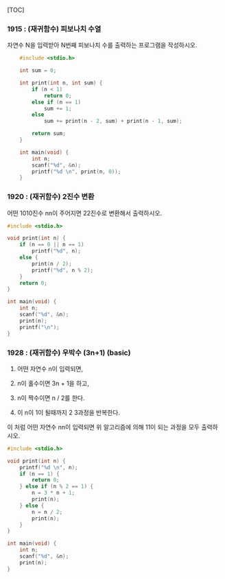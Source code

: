 [TOC]

### 1915 : (재귀함수) 피보나치 수열

자연수 N을 입력받아 N번째 피보나치 수를 출력하는 프로그램을 작성하시오.

``` c
    #include <stdio.h>

    int sum = 0;

    int print(int n, int sum) {
        if (n < 1)
            return 0;
        else if (n == 1)
            sum += 1;
        else
            sum += print(n - 2, sum) + print(n - 1, sum);

        return sum;
    }

    int main(void) {
        int n;
        scanf("%d", &n);
        printf("%d \n", print(n, 0));
    }
```

### 1920 : (재귀함수) 2진수 변환

어떤 1010진수 nn이 주어지면 22진수로 변환해서 출력하시오.

``` c
#include <stdio.h>

void print(int n) {
	if (n == 0 || n == 1)
		printf("%d", n);
	else {
		print(n / 2);
		printf("%d", n % 2);
	}
	return 0;
}

int main(void) {
	int n;
	scanf("%d", &n);
	print(n);
	printf("\n");
}
```

### 1928 : (재귀함수) 우박수 (3n+1) (basic)

1. 어떤 자연수 n이 입력되면,

2. n이 홀수이면 3n + 1을 하고,

3. n이 짝수이면 n / 2를 한다.

4. 이 n이 1이 될때까지 2 3과정을 반복한다.

이 처럼 어떤 자연수 nn이 입력되면 위 알고리즘에 의해 11이 되는 과정을 모두 출력하시오.

``` c
#include <stdio.h>

void print(int n) {
	printf("%d \n", n);
	if (n == 1) {
		return 0;
	} else if (n % 2 == 1) {
		n = 3 * n + 1;
		print(n);
	} else {
		n = n / 2;
		print(n);
	}
}

int main(void) {
	int n;
	scanf("%d", &n);
	print(n);
}
```
